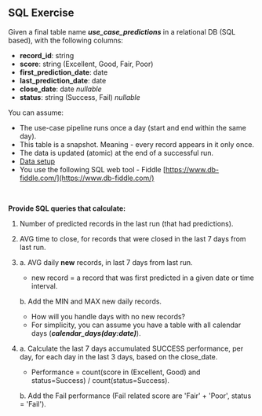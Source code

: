 SQL Exercise
------------

Given a final table name _**use\_case\_predictions**_ in a relational DB (SQL based), with the following columns:
*   **record\_id**: string
*   **score**: string (Excellent, Good, Fair, Poor)
*   **first\_prediction\_date**: date
*   **last\_prediction\_date**: date
*   **close\_date**: date _nullable_
*   **status**: string (Success, Fail) _nullable_

You can assume:
*   The use-case pipeline runs once a day (start and end within the same day).
*   This table is a snapshot. Meaning - every record appears in it only once.
*   The data is updated (atomic) at the end of a successful run.
*   [Data setup](./data.sql)
*   You use the following SQL web tool - Fiddle [https://www.db-fiddle.com/](https://www.db-fiddle.com/) 

<br /> 

**Provide SQL queries that calculate:**

1. Number of predicted records in the last run (that had predictions).

2. AVG time to close, for records that were closed in the last 7 days from last run.

3. 
   a. AVG daily **new** records, in last 7 days from last run.
    *  new record = a record that was first predicted in a given date or time interval.

   b. Add the MIN and MAX new daily records.
   *  How will you handle days with no new records?
   *  For simplicity, you can assume you have a table with all calendar days (_**calendar\_days(day:date)**_).

4. 
   a. Calculate the last 7 days accumulated SUCCESS performance, per day, for each day in the last 3 days, based on the close\_date.
   * Performance = count(score in (Excellent, Good) and status=Success) / count(status=Success).

   b. Add the Fail performance (Fail related score  are 'Fair' + 'Poor', status = 'Fail').

